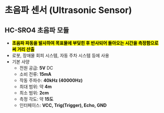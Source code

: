 # 초음파 센서 (Ultrasonic Sensor)

## HC-SRO4 초음파 모듈
- <mark>**초음파 파동을 발사하여 목표물에 부딪힌 후 반사되어 돌아오는 시간을 측정함으로써 거리 산출**<mark>
- 로봇, 장애물 회피 시스템, 자동 주차 시스템 등에 사용
- 기본 사양
  - 전원 공급: **5V** DC
  - 소비 전류: **15mA**
  - 작동 주파수: **40kHz (40000Hz)**
  - 최대 범위: 약 **4m**
  - 최소 범위: **2cm**
  - 측정 각도: 약 **15도**
  - 인터페이스: **VCC, Trig(Trigger), Echo, GND**
